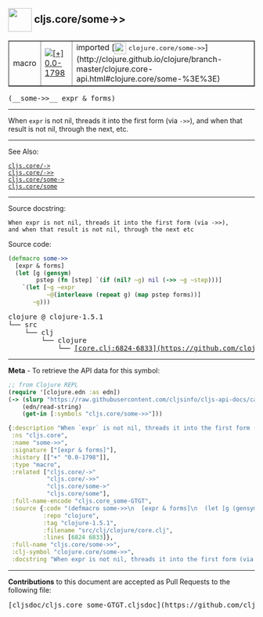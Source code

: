 ## <img width="48px" valign="middle" src="http://i.imgur.com/Hi20huC.png"> cljs.core/some->>

 <table border="1">
<tr>

<td>macro</td>
<td><a href="https://github.com/cljsinfo/cljs-api-docs/tree/0.0-1798"><img valign="middle" alt="[+] 0.0-1798" src="https://img.shields.io/badge/+-0.0--1798-lightgrey.svg"></a> </td>
<td>
imported [<img height="24px" valign="middle" src="http://i.imgur.com/1GjPKvB.png"> <samp>clojure.core/some->></samp>](http://clojure.github.io/clojure/branch-master/clojure.core-api.html#clojure.core/some-%3E%3E)
</td>
</tr>
</table>

 <samp>
(__some->>__ expr & forms)<br>
</samp>

---

When `expr` is not nil, threads it into the first form (via `->>`), and when
that result is not nil, through the next, etc.

---


See Also:

[`cljs.core/->`](cljs.core_-GT.md)<br>
[`cljs.core/->>`](cljs.core_-GTGT.md)<br>
[`cljs.core/some->`](cljs.core_some-GT.md)<br>
[`cljs.core/some`](cljs.core_some.md)<br>

---

Source docstring:

```
When expr is not nil, threads it into the first form (via ->>),
and when that result is not nil, through the next etc
```

Source code:

```clj
(defmacro some->>
  [expr & forms]
  (let [g (gensym)
        pstep (fn [step] `(if (nil? ~g) nil (->> ~g ~step)))]
    `(let [~g ~expr
           ~@(interleave (repeat g) (map pstep forms))]
       ~g)))
```

 <pre>
clojure @ clojure-1.5.1
└── src
    └── clj
        └── clojure
            └── <ins>[core.clj:6824-6833](https://github.com/clojure/clojure/blob/clojure-1.5.1/src/clj/clojure/core.clj#L6824-L6833)</ins>
</pre>


---

__Meta__ - To retrieve the API data for this symbol:

```clj
;; from Clojure REPL
(require '[clojure.edn :as edn])
(-> (slurp "https://raw.githubusercontent.com/cljsinfo/cljs-api-docs/catalog/cljs-api.edn")
    (edn/read-string)
    (get-in [:symbols "cljs.core/some->>"]))
```

```clj
{:description "When `expr` is not nil, threads it into the first form (via `->>`), and when\nthat result is not nil, through the next, etc.",
 :ns "cljs.core",
 :name "some->>",
 :signature ["[expr & forms]"],
 :history [["+" "0.0-1798"]],
 :type "macro",
 :related ["cljs.core/->"
           "cljs.core/->>"
           "cljs.core/some->"
           "cljs.core/some"],
 :full-name-encode "cljs.core_some-GTGT",
 :source {:code "(defmacro some->>\n  [expr & forms]\n  (let [g (gensym)\n        pstep (fn [step] `(if (nil? ~g) nil (->> ~g ~step)))]\n    `(let [~g ~expr\n           ~@(interleave (repeat g) (map pstep forms))]\n       ~g)))",
          :repo "clojure",
          :tag "clojure-1.5.1",
          :filename "src/clj/clojure/core.clj",
          :lines [6824 6833]},
 :full-name "cljs.core/some->>",
 :clj-symbol "clojure.core/some->>",
 :docstring "When expr is not nil, threads it into the first form (via ->>),\nand when that result is not nil, through the next etc"}

```

---

__Contributions__ to this document are accepted as Pull Requests to the following file:

 <pre>
[cljsdoc/cljs.core_some-GTGT.cljsdoc](https://github.com/cljsinfo/cljs-api-docs/blob/master/cljsdoc/cljs.core_some-GTGT.cljsdoc)
</pre>

